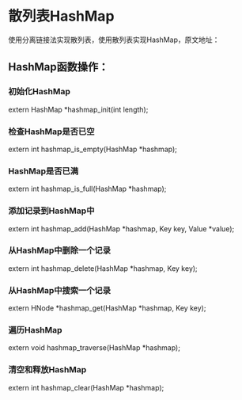 # 散列表HashMap
使用分离链接法实现散列表，使用散列表实现HashMap，原文地址：  
## HashMap函数操作：
### 初始化HashMap
extern HashMap *hashmap_init(int length);
### 检查HashMap是否已空
extern int hashmap_is_empty(HashMap *hashmap);
### HashMap是否已满
extern int hashmap_is_full(HashMap *hashmap);
### 添加记录到HashMap中
extern int hashmap_add(HashMap *hashmap, Key key, Value *value);
### 从HashMap中删除一个记录
extern int hashmap_delete(HashMap *hashmap, Key key);
### 从HashMap中搜索一个记录
extern HNode *hashmap_get(HashMap *hashmap, Key key);
### 遍历HashMap
extern void hashmap_traverse(HashMap *hashmap);
### 清空和释放HashMap
extern int hashmap_clear(HashMap *hashmap);

